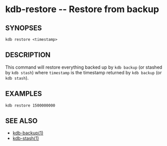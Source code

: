 # kdb-restore -- Restore from backup

## SYNOPSES

`kdb restore <timestamp>`

## DESCRIPTION

This command will restore everything backed up by `kdb backup` (or stashed by `kdb stash`)
where `timestamp` is the timestamp returned by `kdb backup` (or `kdb stash`).

## EXAMPLES

```
kdb restore 1500000000
```

## SEE ALSO

- [kdb-backup(1)](kdb-backup.md)
- [kdb-stash(1)](kdb-stash.md)
